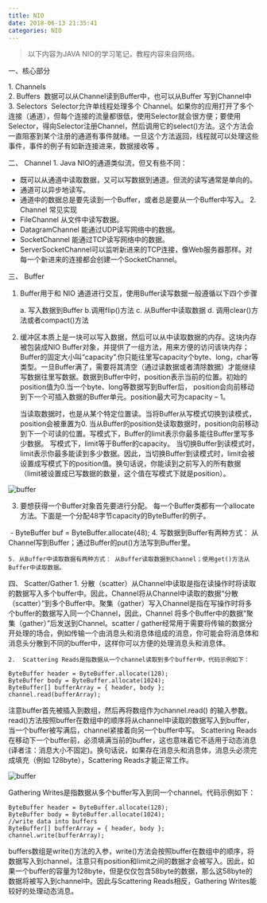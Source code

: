 ```yaml
---
title: NIO
date: 2018-06-13 21:35:41
categories: NIO
---
```


> 以下内容为JAVA NIO的学习笔记，教程内容来自网络。

<!-- more -->

一、核心部分     

1. Channels      
2. Buffers  数据可以从Channel读到Buffer中，也可以从Buffer 写到Channel中     
3. Selectors  Selector允许单线程处理多个 Channel。如果你的应用打开了多个连接（通道），但每个连接的流量都很低，使用Selector就会很方便；要使用Selector，得向Selector注册Channel，然后调用它的select()方法。这个方法会一直阻塞到某个注册的通道有事件就绪。一旦这个方法返回，线程就可以处理这些事件，事件的例子有如新连接进来，数据接收等 。

二、 Channel
    1. Java NIO的通道类似流，但又有些不同：

- 既可以从通道中读取数据，又可以写数据到通道。但流的读写通常是单向的。
- 通道可以异步地读写。
- 通道中的数据总是要先读到一个Buffer，或者总是要从一个Buffer中写入。
    2. Channel 常见实现      
- FileChannel 从文件中读写数据。
- DatagramChannel 能通过UDP读写网络中的数据。
- SocketChannel 能通过TCP读写网络中的数据。
- ServerSocketChannel可以监听新进来的TCP连接，像Web服务器那样。对每一个新进来的连接都会创建一个SocketChannel。

三、 Buffer

1. Buffer用于和 NIO 通道进行交互，使用Buffer读写数据一般遵循以下四个步骤

     a. 写入数据到Buffer 
     b.调用flip()方法
     c. 从Buffer中读取数据 
     d. 调用clear()方法或者compact()方法

2. 缓冲区本质上是一块可以写入数据，然后可以从中读取数据的内存。这块内存被包装成NIO Buffer对象，并提供了一组方法，用来方便的访问该块内存；Buffer的固定大小叫“capacity”.你只能往里写capacity个byte、long，char等类型。一旦Buffer满了，需要将其清空（通过读数据或者清除数据）才能继续写数据往里写数据。数据到Buffer中时，position表示当前的位置。初始的position值为0.当一个byte、long等数据写到Buffer后， position会向前移动到下一个可插入数据的Buffer单元。position最大可为capacity – 1。

   当读取数据时，也是从某个特定位置读。当将Buffer从写模式切换到读模式，position会被重置为0. 当从Buffer的position处读取数据时，position向前移动到下一个可读的位置。写模式下，Buffer的limit表示你最多能往Buffer里写多少数据。 写模式下，limit等于Buffer的capacity。 当切换Buffer到读模式时， limit表示你最多能读到多少数据。因此，当切换Buffer到读模式时，limit会被设置成写模式下的position值。换句话说，你能读到之前写入的所有数据（limit被设置成已写数据的数量，这个值在写模式下就是position）。

![buffer](\images\NIO\buffer.png)

3. 要想获得一个Buffer对象首先要进行分配。 每一个Buffer类都有一个allocate方法。下面是一个分配48字节capacity的ByteBuffer的例子。

​        - ByteBuffer buf = ByteBuffer.allocate(48);
    4. 写数据到Buffer有两种方式： 从Channel写到Buffer；通过Buffer的put()方法写到Buffer里。

    5. 从Buffer中读取数据有两种方式： 从Buffer读取数据到Channel；使用get()方法从Buffer中读取数据。

四、 Scatter/Gather
    1. 分散（scatter）从Channel中读取是指在读操作时将读取的数据写入多个buffer中。因此，Channel将从Channel中读取的数据“分散（scatter）”到多个Buffer中。聚集（gather）写入Channel是指在写操作时将多个buffer的数据写入同一个Channel，因此，Channel 将多个Buffer中的数据“聚集（gather）”后发送到Channel。scatter / gather经常用于需要将传输的数据分开处理的场合，例如传输一个由消息头和消息体组成的消息，你可能会将消息体和消息头分散到不同的buffer中，这样你可以方便的处理消息头和消息体。

    2.  Scattering Reads是指数据从一个channel读取到多个buffer中，代码示例如下：

```
ByteBuffer header = ByteBuffer.allocate(128);
ByteBuffer body = ByteBuffer.allocate(1024); 
ByteBuffer[] bufferArray = { header, body }; 
channel.read(bufferArray); 
```

注意buffer首先被插入到数组，然后再将数组作为channel.read() 的输入参数。read()方法按照buffer在数组中的顺序将从channel中读取的数据写入到buffer，当一个buffer被写满后，channel紧接着向另一个buffer中写。 Scattering Reads在移动下一个buffer前，必须填满当前的buffer，这也意味着它不适用于动态消息(译者注：消息大小不固定)。换句话说，如果存在消息头和消息体，消息头必须完成填充（例如 128byte），Scattering Reads才能正常工作。

![buffer](\images\NIO\端口复用.png)

Gathering Writes是指数据从多个buffer写入到同一个channel。代码示例如下：

```
ByteBuffer header = ByteBuffer.allocate(128);
ByteBuffer body = ByteBuffer.allocate(1024);
//write data into buffers
ByteBuffer[] bufferArray = { header, body };
channel.write(bufferArray);
```


​    buffers数组是write()方法的入参，write()方法会按照buffer在数组中的顺序，将数据写入到channel，注意只有position和limit之间的数据才会被写入。因此，如果一个buffer的容量为128byte，但是仅仅包含58byte的数据，那么这58byte的数据将被写入到channel中。因此与Scattering Reads相反，Gathering Writes能较好的处理动态消息。